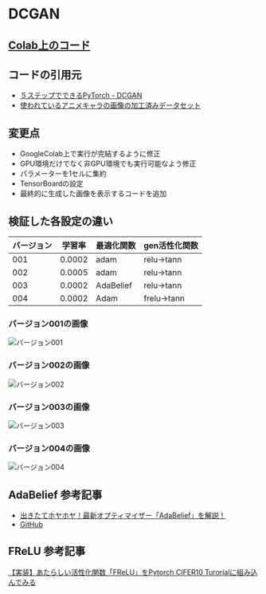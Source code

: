 # DCGAN

## [Colab上のコード](https://colab.research.google.com/drive/1C0tk_2UmRu4PGwBPePxfSmyPmYfSd8Fg?usp=sharing)

## コードの引用元
- [５ステップでできるPyTorch - DCGAN](https://qiita.com/hkthirano/items/7381095aaee668513487)
- [使われているアニメキャラの画像の加工済みデータセット](https://github.com/hkthirano/5Steps-PyTorch-DCGAN)

## 変更点
- GoogleColab上で実行が完結するように修正
- GPU環境だけでなく非GPU環境でも実行可能なよう修正
- パラメーターを1セルに集約
- TensorBoardの設定
- 最終的に生成した画像を表示するコードを追加

## 検証した各設定の違い

|バージョン|学習率|最適化関数|gen活性化関数|
|----|----|----|----|
|001|0.0002|adam|relu->tann|
|002|0.0005|adam|relu->tann|
|003|0.0002|AdaBelief|relu->tann||
|004|0.0002|Adam|frelu->tann|

### バージョン001の画像
![バージョン001](https://storage.googleapis.com/zenn-user-upload/e6gq761219s8pev6oq8qscdgy84p)

### バージョン002の画像
![バージョン002](https://storage.googleapis.com/zenn-user-upload/jc3232hn99cf4n972cz9cwoircb1)

### バージョン003の画像
![バージョン003](https://storage.googleapis.com/zenn-user-upload/stb39ibk32j4n25eybu2h5bglcdg)

### バージョン004の画像
![バージョン004](https://storage.googleapis.com/zenn-user-upload/4lsbnworil6gmpgtm23iis0pbyw7)

## AdaBelief 参考記事
- [出きたてホヤホヤ！最新オプティマイザー「AdaBelief」を解説！](https://qiita.com/omiita/items/5012afa3cba4d73a7aed)
- [GitHub](https://github.com/juntang-zhuang/Adabelief-Optimizer)

## FReLU 参考記事
[【実装】あたらしい活性化関数「FReLU」をPytorch CIFER10 Turorialに組み込んでみる](https://qiita.com/Radley/items/5cfa226d9d108e769861)
